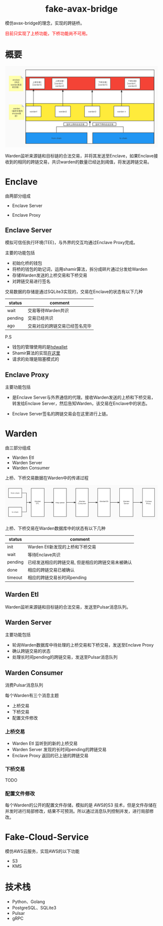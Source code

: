 <h1 style='text-align:center'>fake-avax-bridge</h1>



模仿avax-bridge的理念，实现的跨链桥。



<font color='red'>目前只实现了上桥功能，下桥功能尚不可用。</font>

# 概要

![summary](https://github.com/czp-first/fake-avax-bridge/blob/master/docs/imgs/summary.jpg)



Warden监听来源链和目标链的合法交易，并将其发送至Enclave，如果Enclave接收到的相同的跨链交易，共识warden的数量已经达到阈值，将发送跨链交易。



# Enclave

由两部分组成

- Enclave Server

- Enclave Proxy



## Enclave Server

模拟可信任执行环境(TEE)，与外界的交互均通过Enclave Proxy完成。

主要的功能包括

- 初始化桥的钱包
- 将桥的钱包的助记词，运用shamir算法，拆分成碎片通过分发给Warden
- 存储Warden发送的上桥交易和下桥交易
- 对跨链交易进行签名



交易数据的存储是通过SQLite3实现的，交易在Enclave的状态有以下几种

| status  | comment                        |
| ------- | ------------------------------ |
| wait    | 交易等待Warden共识             |
| pending | 交易已经共识                   |
| ago     | 交易对应的跨链交易已经签名完毕 |



P.S

- 钱包的管理使用的是[hdwallet](https://github.com/meherett/python-hdwallet)
- Shamir算法的实现[在这里](https://github.com/czp-first/fake-avax-bridge/tree/master/ShamirAlgorithm)
- 请求的处理是阻塞模式的



## Enclave Proxy

主要功能包括

- 是Enclave Server与外界通信的代理。接收Warden发送的上桥和下桥交易，转发给Enclave Server，然后告知Warden，该交易在Enclave中的状态。

- Enclave Server签名的跨链交易会在这里进行上链。



# Warden

由三部分组成

- Warden Etl
- Warden Server
- Warden Consumer



上桥、下桥交易数据在Warden中的传递过程

![交易数据流](https://github.com/czp-first/fake-avax-bridge/blob/master/docs/imgs/warden.jpg)



上桥、下桥交易在Warden数据库中的状态有以下几种

| status  | comment                                            |
| ------- | -------------------------------------------------- |
| init    | Warden Etl新发现的上桥和下桥交易                   |
| wait    | 等待Enclave共识                                    |
| pending | 已经发送相应的跨链交易, 但是相应的跨链交易未被确认 |
| done    | 相应的跨链交易已被确认                             |
| timeout | 相应的跨链交易长时间pending                        |



## Warden Etl

Warden监听来源链和目标链的合法交易，发送至Pulsar消息队列。



## Warden Server

主要功能包括

- 轮询Warden数据库中待处理的上桥交易和下桥交易，发送至Enclave Proxy
- 确认跨链交易的状态
- 处理长时间pending的跨链交易，发送至Pulsar消息队列



## Warden Consumer

消费Pulsar消息队列

每个Warden有三个消息主题

- 上桥交易
- 下桥交易
- 配置文件修改



### 上桥交易

- Warden Etl 监听到的新的上桥交易
- Warden Server 发现的长时间pending的跨链交易
- Enclave Proxy 返回的已上链的跨链交易



### 下桥交易

TODO



### 配置文件修改

每个Warden的公开的配置文件存储，模拟的是 AWS的S3 技术，但是文件存储在并发时进行局部修改，结果不可预测。所以通过消息队列控制并发，进行局部修改。



# Fake-Cloud-Service

模仿AWS云服务，实现AWS的以下功能

- S3
- KMS



# 技术栈

- Python、Golang
- PostgreSQL、SQLite3
- Pulsar
- gRPC
